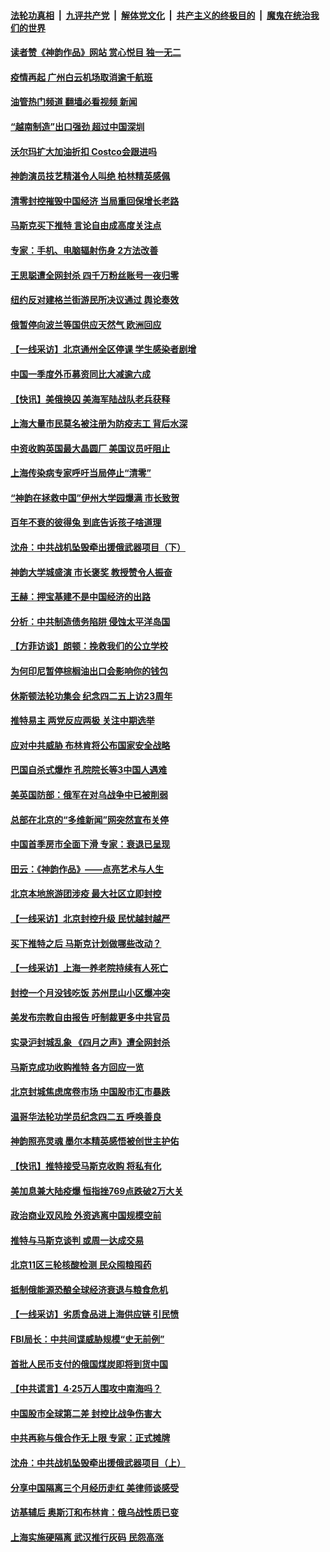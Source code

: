 ####  [法轮功真相](../../../../basic/blob/master/README.md?t=04282131) &nbsp;|&nbsp; [九评共产党](../../../../9ping.md/blob/master/README.md?t=04282131) &nbsp;|&nbsp; [解体党文化](../../../../jtdwh.md/blob/master/README.md?t=04282131)  &nbsp;|&nbsp; [共产主义的终极目的](../../../../gczydzjmd.md/blob/master/README.md?t=04282131) &nbsp;|&nbsp; [魔鬼在统治我们的世界](../../../../mgztzwmdsj.md/blob/master/README.md?t=04282131) 

#### [读者赞《神韵作品》网站 赏心悦目 独一无二](../pages/nf4514/n13720863.md?t=04282131) 

#### [疫情再起 广州白云机场取消逾千航班](../pages/nf4514/n13722358.md?t=04282131) 

#### [油管热门频道 翻墙必看视频 新闻](http://78.141.244.201:81/youtube.html?04282131)

#### [“越南制造”出口强劲 超过中国深圳](../pages/nf4514/n13722236.md?t=04282131) 

#### [沃尔玛扩大加油折扣 Costco会跟进吗](../pages/nf4514/n13722105.md?t=04282131) 

#### [神韵演员技艺精湛令人叫绝 柏林精英感佩](../pages/nf4514/n13722152.md?t=04282131) 

#### [清零封控摧毁中国经济 当局重回保增长老路](../pages/nf4514/n13721951.md?t=04282131) 

#### [马斯克买下推特 言论自由成高度关注点](../pages/nf4514/n13722017.md?t=04282131) 

#### [专家：手机、电脑辐射伤身 2方法改善](../pages/nf4514/n13721029.md?t=04282131) 

#### [王思聪遭全网封杀 四千万粉丝账号一夜归零](../pages/nf4514/n13721941.md?t=04282131) 

#### [纽约反对建格兰街游民所决议通过 舆论奏效](../pages/nf4514/n13721496.md?t=04282131) 

#### [俄暂停向波兰等国供应天然气 欧洲回应](../pages/nf4514/n13721702.md?t=04282131) 

#### [【一线采访】北京通州全区停课 学生感染者剧增](../pages/nf4514/n13721658.md?t=04282131) 

#### [中国一季度外币募资同比大减逾六成](../pages/nf4514/n13721868.md?t=04282131) 

#### [【快讯】美俄换囚 美海军陆战队老兵获释](../pages/nf4514/n13721787.md?t=04282131) 

#### [上海大量市民莫名被注册为防疫志工 背后水深](../pages/nf4514/n13721701.md?t=04282131) 

#### [中资收购英国最大晶圆厂 美国议员吁阻止](../pages/nf4514/n13721835.md?t=04282131) 

#### [上海传染病专家呼吁当局停止“清零”](../pages/nf4514/n13721825.md?t=04282131) 

#### [“神韵在拯救中国”伊州大学园爆满 市长致贺](../pages/nf4514/n13721717.md?t=04282131) 

#### [百年不衰的彼得兔 到底告诉孩子啥道理](../pages/nf4514/n13721269.md?t=04282131) 

#### [沈舟：中共战机坠毁牵出援俄武器项目（下）](../pages/nf4514/n13720613.md?t=04282131) 

#### [神韵大学城盛演 市长褒奖 教授赞令人振奋](../pages/nf4514/n13721687.md?t=04282131) 

#### [王赫：押宝基建不是中国经济的出路](../pages/nf4514/n13721532.md?t=04282131) 

#### [分析：中共制造债务陷阱 侵蚀太平洋岛国](../pages/nf4514/n13718976.md?t=04282131) 

#### [【方菲访谈】朗顿：挽救我们的公立学校](../pages/nf4514/n13721322.md?t=04282131) 

#### [为何印尼暂停棕榈油出口会影响你的钱包](../pages/nf4514/n13721205.md?t=04282131) 

#### [休斯顿法轮功集会 纪念四二五上访23周年](../pages/nf4514/n13721206.md?t=04282131) 

#### [推特易主 两党反应两极 关注中期选举](../pages/nf4514/n13721254.md?t=04282131) 

#### [应对中共威胁 布林肯将公布国家安全战略](../pages/nf4514/n13721192.md?t=04282131) 

#### [巴国自杀式爆炸 孔院院长等3中国人遇难](../pages/nf4514/n13721035.md?t=04282131) 

#### [美英国防部：俄军在对乌战争中已被削弱](../pages/nf4514/n13720944.md?t=04282131) 

#### [总部在北京的“多维新闻”网突然宣布关停](../pages/nf4514/n13720996.md?t=04282131) 

#### [中国首季房市全面下滑 专家：衰退已呈现](../pages/nf4514/n13720590.md?t=04282131) 

#### [田云：《神韵作品》——点亮艺术与人生](../pages/nf4514/n13721003.md?t=04282131) 

#### [北京本地旅游团涉疫 最大社区立即封控](../pages/nf4514/n13720803.md?t=04282131) 

#### [【一线采访】北京封控升级 民忧越封越严](../pages/nf4514/n13720886.md?t=04282131) 

#### [买下推特之后 马斯克计划做哪些改动？](../pages/nf4514/n13720685.md?t=04282131) 

#### [【一线采访】上海一养老院持续有人死亡](../pages/nf4514/n13720350.md?t=04282131) 

#### [封控一个月没钱吃饭 苏州昆山小区爆冲突](../pages/nf4514/n13720716.md?t=04282131) 

#### [美发布宗教自由报告 吁制裁更多中共官员](../pages/nf4514/n13720670.md?t=04282131) 

#### [实录沪封城乱象 《四月之声》遭全网封杀](../pages/nf4514/n13720629.md?t=04282131) 

#### [马斯克成功收购推特 各方回应一览](../pages/nf4514/n13720592.md?t=04282131) 

#### [北京封城焦虑席卷市场 中国股市汇市暴跌](../pages/nf4514/n13720464.md?t=04282131) 

#### [温哥华法轮功学员纪念四二五 呼唤善良](../pages/nf4514/n13720411.md?t=04282131) 

#### [神韵照亮灵魂 墨尔本精英感悟被创世主护佑](../pages/nf4514/n13720520.md?t=04282131) 

#### [【快讯】推特接受马斯克收购 将私有化](../pages/nf4514/n13720476.md?t=04282131) 

#### [美加息兼大陆疫爆 恒指挫769点跌破2万大关](../pages/nf4514/n13720493.md?t=04282131) 

#### [政治商业双风险 外资逃离中国规模空前](../pages/nf4514/n13720271.md?t=04282131) 

#### [推特与马斯克谈判 或周一达成交易](../pages/nf4514/n13719695.md?t=04282131) 

#### [北京11区三轮核酸检测 民众囤粮囤药](../pages/nf4514/n13720207.md?t=04282131) 

#### [抵制俄能源恐酿全球经济衰退与粮食危机](../pages/nf4514/n13720438.md?t=04282131) 

#### [【一线采访】劣质食品进上海供应链 引民愤](../pages/nf4514/n13720084.md?t=04282131) 

#### [FBI局长：中共间谍威胁规模“史无前例”](../pages/nf4514/n13720426.md?t=04282131) 

#### [首批人民币支付的俄国煤炭即将到货中国](../pages/nf4514/n13720391.md?t=04282131) 

#### [【中共谎言】4·25万人围攻中南海吗？](../pages/nf4514/n13719995.md?t=04282131) 

#### [中国股市全球第二差 封控比战争伤害大](../pages/nf4514/n13720380.md?t=04282131) 

#### [中共再称与俄合作无上限 专家：正式摊牌](../pages/nf4514/n13720362.md?t=04282131) 

#### [沈舟：中共战机坠毁牵出援俄武器项目（上）](../pages/nf4514/n13719840.md?t=04282131) 

#### [分享中国隔离三个月经历走红 美律师谈感受](../pages/nf4514/n13720206.md?t=04282131) 

#### [访基辅后 奥斯汀和布林肯：俄乌战性质已变](../pages/nf4514/n13720183.md?t=04282131) 

#### [上海实施硬隔离 武汉推行灰码 民怨高涨](../pages/nf4514/n13719741.md?t=04282131) 

<img src='http://gfw-breaker.win/goodnews/indexes/nf4514.md' width='0px' height='0px'/>
